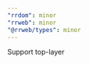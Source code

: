 ```yaml
---
"rrdom": minor
"rrweb": minor
"@rrweb/types": minor
---
```


Support top-layer <dialog> components. Fixes #1381.
